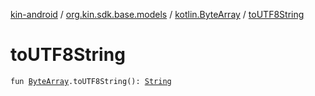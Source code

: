 [kin-android](../../index.md) / [org.kin.sdk.base.models](../index.md) / [kotlin.ByteArray](index.md) / [toUTF8String](./to-u-t-f8-string.md)

# toUTF8String

`fun `[`ByteArray`](https://kotlinlang.org/api/latest/jvm/stdlib/kotlin/-byte-array/index.html)`.toUTF8String(): `[`String`](https://kotlinlang.org/api/latest/jvm/stdlib/kotlin/-string/index.html)
